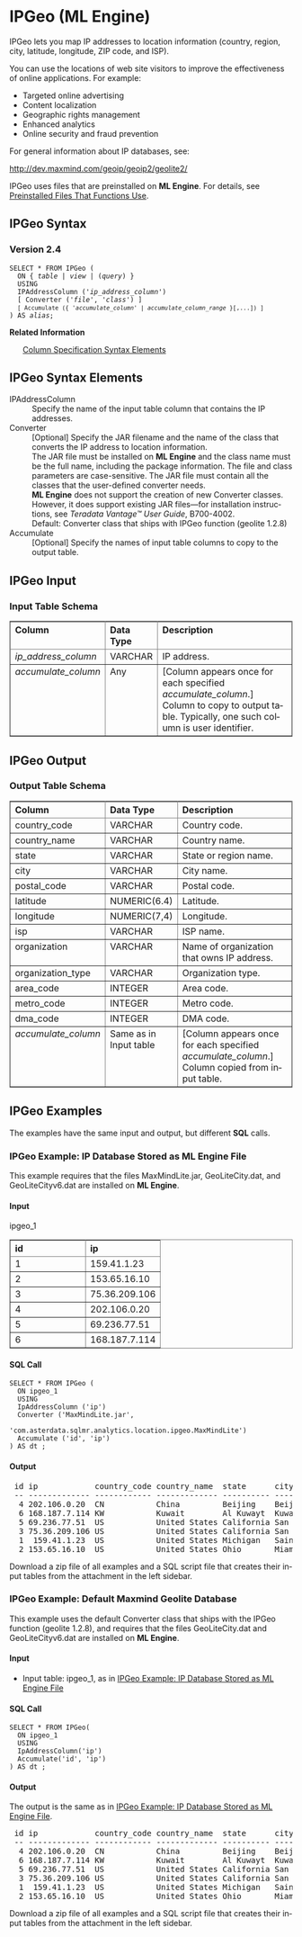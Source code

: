 <html><head></head><body><div class="nested0" aria-labelledby="ariaid-title1" topicindex="1" topicid="cuu1507837727412" id="cuu1507837727412"><h1 class="title topictitle1" id="ariaid-title1">IPGeo (ML Engine)</h1><div class="body conbody">
<p class="p">IPGeo lets you map IP addresses to location information (country, region,
			city, latitude, longitude, ZIP code, and ISP).</p><div class="p">You can use the locations of web site visitors to improve the effectiveness of online applications. For example:
<ul class="ul" id="cuu1507837727412__ul_ymb_4yk_r1b">
<li class="li">Targeted online advertising</li>
<li class="li">Content localization</li>
<li class="li">Geographic rights management</li>
<li class="li">Enhanced analytics</li>
<li class="li">Online security and fraud prevention</li></ul></div>
<p class="p">For general information about IP databases, see:</p>
<p class="p"><a class="xref" href="http://dev.maxmind.com/geoip/geoip2/geolite2/" target="_blank" title="" shape="rect">http://dev.maxmind.com/geoip/geoip2/geolite2/</a></p>
<p class="p">IPGeo uses files that are preinstalled on <span><b>ML Engine</b></span>. For details, see <a href="tzu1557778477026.md">Preinstalled Files That Functions Use</a>.</p></div><div class="topic reference nested1" aria-labelledby="ariaid-title2" topicindex="2" topicid="fdo1507837763672" xml:lang="en-us" lang="en-us" id="fdo1507837763672">
<h2 class="title topictitle2" id="ariaid-title2">IPGeo Syntax</h2><div class="body refbody"><div class="section" id="fdo1507837763672__section_N1000E_N1000C_N10001">
<h3 class="title sectiontitle">Version 2.4</h3><pre class="pre codeblock" xml:space="preserve"><code>SELECT * FROM IPGeo (
  <span>ON { <var class="keyword varname">table</var> | <var class="keyword varname">view</var> | (<var class="keyword varname">query</var>) }</span>
  USING
  IPAddressColumn ('<var class="keyword varname">ip_address_column</var>')
  [ Converter ('<var class="keyword varname">file</var>', '<var class="keyword varname">class</var>') ]
  <code class="ph codeph">[ Accumulate ({ '<var class="keyword varname">accumulate_column</var>' | <var class="keyword varname">accumulate_column_range</var> }[,...]) ]</code>
) AS <var class="keyword varname">alias</var>;</code></pre></div></div><div class="related-links"><div class="linklistheader"><p></p><b>Related Information</b></div>
<ul class="linklist linklist relinfo"><div class="linklistmember"><a href="ndv1557782188375.md">Column Specification Syntax Elements</a></div></ul></div></div><div class="topic reference nested1" aria-labelledby="ariaid-title3" topicindex="3" topicid="jlz1507837770702" xml:lang="en-us" lang="en-us" id="jlz1507837770702">
<h2 class="title topictitle2" id="ariaid-title3">IPGeo Syntax Elements</h2><div class="body refbody"><div class="section" id="jlz1507837770702__section_N10011_N1000E_N10001"><dl class="dl parml"><dt class="dt pt dlterm">IPAddressColumn</dt><dd class="dd pd">Specify the name of the input table column that contains the IP addresses.</dd><dt class="dt pt dlterm">Converter</dt><dd class="dd pd">[Optional] Specify the JAR filename and the name of the class that converts the IP address to location information.</dd><dd class="dd pd ddexpand">The JAR file must be installed on <span><b>ML Engine</b></span> and the class name must be the full name, including the package information. The file and class parameters are case-sensitive. The JAR file must contain all the classes that the user-defined converter needs.</dd><dd class="dd pd ddexpand"><span><b>ML Engine</b></span> does not support the creation of new Converter classes. However, it does support existing JAR files—for installation instructions, see <span><cite class="cite">Teradata Vantage™ User Guide</cite>, B700-4002</span>.</dd><dd class="dd pd ddexpand">Default: Converter class that ships with IPGeo function (geolite 1.2.8)</dd><dt class="dt pt dlterm">Accumulate</dt><dd class="dd pd">[Optional] Specify the names of input table columns to copy to the output table.</dd></dl></div></div></div><div class="topic reference nested1" aria-labelledby="ariaid-title4" topicindex="4" topicid="bgt1507837775181" xml:lang="en-us" lang="en-us" id="bgt1507837775181">
<h2 class="title topictitle2" id="ariaid-title4">IPGeo Input</h2><div class="body refbody"><div class="section" id="bgt1507837775181__section_ybn_tdr_fdb">
<h3 class="title sectiontitle">Input Table Schema</h3><div class="tablenoborder"><table cellpadding="4" cellspacing="0" summary="" id="bgt1507837775181__table_N1000E_N1000C_N10001" class="table" frame="border" border="1" rules="all"><div class="caption"></div><colgroup span="1"><col style="width:23.076923076923077%" span="1"></col><col style="width:15.384615384615385%" span="1"></col><col style="width:61.53846153846154%" span="1"></col></colgroup><thead class="thead" style="text-align:left;"><tr class="row"><th class="entry nocellnorowborder" style="vertical-align:top;" id="d91886e219" rowspan="1" colspan="1">Column</th><th class="entry nocellnorowborder" style="vertical-align:top;" id="d91886e221" rowspan="1" colspan="1">Data Type</th><th class="entry cell-norowborder" style="vertical-align:top;" id="d91886e223" rowspan="1" colspan="1">Description</th></tr></thead><tbody class="tbody"><tr class="row"><td class="entry nocellnorowborder" style="vertical-align:top;" headers="d91886e219" rowspan="1" colspan="1"><var class="keyword varname">ip_address_column</var></td><td class="entry nocellnorowborder" style="vertical-align:top;" headers="d91886e221" rowspan="1" colspan="1">VARCHAR</td><td class="entry cell-norowborder" style="vertical-align:top;" headers="d91886e223" rowspan="1" colspan="1">IP address.</td></tr><tr class="row"><td class="entry row-nocellborder" style="vertical-align:top;" headers="d91886e219" rowspan="1" colspan="1"><var class="keyword varname">accumulate_column</var></td><td class="entry row-nocellborder" style="vertical-align:top;" headers="d91886e221" rowspan="1" colspan="1">Any</td><td class="entry cellrowborder" style="vertical-align:top;" headers="d91886e223" rowspan="1" colspan="1">[Column appears once for each specified <var class="keyword varname">accumulate_column</var>.] <span>Column to copy to output table.</span> Typically, one such column is user identifier.</td></tr></tbody></table></div></div></div></div><div class="topic reference nested1" aria-labelledby="ariaid-title5" topicindex="5" topicid="ykh1507837780669" xml:lang="en-us" lang="en-us" id="ykh1507837780669">
<h2 class="title topictitle2" id="ariaid-title5">IPGeo Output</h2><div class="body refbody"><div class="section" id="ykh1507837780669__section_k55_vg5_pdb">
<h3 class="title sectiontitle">Output Table Schema</h3><div class="tablenoborder"><table cellpadding="4" cellspacing="0" summary="" id="ykh1507837780669__table_N1000E_N1000C_N10001" class="table" frame="border" border="1" rules="all"><div class="caption"></div><colgroup span="1"><col style="width:20%" span="1"></col><col style="width:16%" span="1"></col><col style="width:64%" span="1"></col></colgroup><thead class="thead" style="text-align:left;"><tr class="row"><th class="entry nocellnorowborder" style="vertical-align:top;" id="d91886e267" rowspan="1" colspan="1">Column</th><th class="entry nocellnorowborder" style="vertical-align:top;" id="d91886e269" rowspan="1" colspan="1">Data Type</th><th class="entry cell-norowborder" style="vertical-align:top;" id="d91886e271" rowspan="1" colspan="1">Description</th></tr></thead><tbody class="tbody"><tr class="row"><td class="entry nocellnorowborder" style="vertical-align:top;" headers="d91886e267" rowspan="1" colspan="1">country_code</td><td class="entry nocellnorowborder" style="vertical-align:top;" headers="d91886e269" rowspan="1" colspan="1">VARCHAR</td><td class="entry cell-norowborder" style="vertical-align:top;" headers="d91886e271" rowspan="1" colspan="1">Country code.</td></tr><tr class="row"><td class="entry nocellnorowborder" style="vertical-align:top;" headers="d91886e267" rowspan="1" colspan="1">country_name</td><td class="entry nocellnorowborder" style="vertical-align:top;" headers="d91886e269" rowspan="1" colspan="1">VARCHAR</td><td class="entry cell-norowborder" style="vertical-align:top;" headers="d91886e271" rowspan="1" colspan="1">Country name.</td></tr><tr class="row"><td class="entry nocellnorowborder" style="vertical-align:top;" headers="d91886e267" rowspan="1" colspan="1">state</td><td class="entry nocellnorowborder" style="vertical-align:top;" headers="d91886e269" rowspan="1" colspan="1">VARCHAR</td><td class="entry cell-norowborder" style="vertical-align:top;" headers="d91886e271" rowspan="1" colspan="1">State or region name.</td></tr><tr class="row"><td class="entry nocellnorowborder" style="vertical-align:top;" headers="d91886e267" rowspan="1" colspan="1">city</td><td class="entry nocellnorowborder" style="vertical-align:top;" headers="d91886e269" rowspan="1" colspan="1">VARCHAR</td><td class="entry cell-norowborder" style="vertical-align:top;" headers="d91886e271" rowspan="1" colspan="1">City name.</td></tr><tr class="row"><td class="entry nocellnorowborder" style="vertical-align:top;" headers="d91886e267" rowspan="1" colspan="1">postal_code</td><td class="entry nocellnorowborder" style="vertical-align:top;" headers="d91886e269" rowspan="1" colspan="1">VARCHAR</td><td class="entry cell-norowborder" style="vertical-align:top;" headers="d91886e271" rowspan="1" colspan="1">Postal code.</td></tr><tr class="row"><td class="entry nocellnorowborder" style="vertical-align:top;" headers="d91886e267" rowspan="1" colspan="1">latitude</td><td class="entry nocellnorowborder" style="vertical-align:top;" headers="d91886e269" rowspan="1" colspan="1">NUMERIC(6.4)</td><td class="entry cell-norowborder" style="vertical-align:top;" headers="d91886e271" rowspan="1" colspan="1">Latitude.</td></tr><tr class="row"><td class="entry nocellnorowborder" style="vertical-align:top;" headers="d91886e267" rowspan="1" colspan="1">longitude</td><td class="entry nocellnorowborder" style="vertical-align:top;" headers="d91886e269" rowspan="1" colspan="1">NUMERIC(7,4)</td><td class="entry cell-norowborder" style="vertical-align:top;" headers="d91886e271" rowspan="1" colspan="1">Longitude.</td></tr><tr class="row"><td class="entry nocellnorowborder" style="vertical-align:top;" headers="d91886e267" rowspan="1" colspan="1">isp</td><td class="entry nocellnorowborder" style="vertical-align:top;" headers="d91886e269" rowspan="1" colspan="1">VARCHAR</td><td class="entry cell-norowborder" style="vertical-align:top;" headers="d91886e271" rowspan="1" colspan="1">ISP name.</td></tr><tr class="row"><td class="entry nocellnorowborder" style="vertical-align:top;" headers="d91886e267" rowspan="1" colspan="1">organization</td><td class="entry nocellnorowborder" style="vertical-align:top;" headers="d91886e269" rowspan="1" colspan="1">VARCHAR</td><td class="entry cell-norowborder" style="vertical-align:top;" headers="d91886e271" rowspan="1" colspan="1">Name of organization that owns IP address.</td></tr><tr class="row"><td class="entry nocellnorowborder" style="vertical-align:top;" headers="d91886e267" rowspan="1" colspan="1">organization_type</td><td class="entry nocellnorowborder" style="vertical-align:top;" headers="d91886e269" rowspan="1" colspan="1">VARCHAR</td><td class="entry cell-norowborder" style="vertical-align:top;" headers="d91886e271" rowspan="1" colspan="1">Organization type.</td></tr><tr class="row"><td class="entry nocellnorowborder" style="vertical-align:top;" headers="d91886e267" rowspan="1" colspan="1">area_code</td><td class="entry nocellnorowborder" style="vertical-align:top;" headers="d91886e269" rowspan="1" colspan="1">INTEGER</td><td class="entry cell-norowborder" style="vertical-align:top;" headers="d91886e271" rowspan="1" colspan="1">Area code.</td></tr><tr class="row"><td class="entry nocellnorowborder" style="vertical-align:top;" headers="d91886e267" rowspan="1" colspan="1">metro_code</td><td class="entry nocellnorowborder" style="vertical-align:top;" headers="d91886e269" rowspan="1" colspan="1">INTEGER</td><td class="entry cell-norowborder" style="vertical-align:top;" headers="d91886e271" rowspan="1" colspan="1">Metro code.</td></tr><tr class="row"><td class="entry nocellnorowborder" style="vertical-align:top;" headers="d91886e267" rowspan="1" colspan="1">dma_code</td><td class="entry nocellnorowborder" style="vertical-align:top;" headers="d91886e269" rowspan="1" colspan="1">INTEGER</td><td class="entry cell-norowborder" style="vertical-align:top;" headers="d91886e271" rowspan="1" colspan="1">DMA code.</td></tr><tr class="row"><td class="entry row-nocellborder" style="vertical-align:top;" headers="d91886e267" rowspan="1" colspan="1"><var class="keyword varname">accumulate_column</var></td><td class="entry row-nocellborder" style="vertical-align:top;" headers="d91886e269" rowspan="1" colspan="1"><span>Same as in Input table</span></td><td class="entry cellrowborder" style="vertical-align:top;" headers="d91886e271" rowspan="1" colspan="1">[Column appears once for each specified <var class="keyword varname">accumulate_column</var>.] <span>Column copied from input table.</span></td></tr></tbody></table></div></div></div></div><div class="topic concept nested1" aria-labelledby="ariaid-title6" topicindex="6" topicid="xxp1507837785588" xml:lang="en-us" lang="en-us" id="xxp1507837785588">
<h2 class="title topictitle2" id="ariaid-title6">IPGeo Examples</h2><div class="body conbody"><div class="section" id="xxp1507837785588__section_N1000E_N1000C_N10001">
<p class="p">The examples have the same input and output, but different <span><b>SQL</b></span> calls.</p></div></div><div class="topic reference nested2" aria-labelledby="ariaid-title7" topicindex="7" topicid="yni1507837803257" xml:lang="en-us" lang="en-us" id="yni1507837803257">
<h3 class="title topictitle3" id="ariaid-title7">IPGeo Example: IP Database Stored as ML Engine File</h3><div class="body refbody"><div class="section" id="yni1507837803257__section_N10011_N1000E_N10001">
<p class="p">This example requires that the files MaxMindLite.jar, GeoLiteCity.dat, and GeoLiteCityv6.dat are installed on <span><b>ML Engine</b></span>.</p></div><div class="section" id="yni1507837803257__section_kfy_zpr_t2b">
<h4 class="title sectiontitle">Input</h4><div class="tablenoborder"><table cellpadding="4" cellspacing="0" summary="" id="yni1507837803257__table_d5k_2qr_t2b" class="table" frame="border" border="1" rules="all"><div class="caption"><span>ipgeo_1</span></div><colgroup span="1"><col style="width:50%" span="1"></col><col style="width:50%" span="1"></col></colgroup><thead class="thead" style="text-align:left;"><tr class="row"><th class="entry cellrowborder" style="vertical-align:top;" id="d91886e438" rowspan="1" colspan="1">id</th><th class="entry cellrowborder" style="vertical-align:top;" id="d91886e440" rowspan="1" colspan="1">ip</th></tr></thead><tbody class="tbody"><tr class="row"><td class="entry cellrowborder" style="vertical-align:top;" headers="d91886e438" rowspan="1" colspan="1">1</td><td class="entry cellrowborder" style="vertical-align:top;" headers="d91886e440" rowspan="1" colspan="1">159.41.1.23</td></tr><tr class="row"><td class="entry cellrowborder" style="vertical-align:top;" headers="d91886e438" rowspan="1" colspan="1">2</td><td class="entry cellrowborder" style="vertical-align:top;" headers="d91886e440" rowspan="1" colspan="1">153.65.16.10</td></tr><tr class="row"><td class="entry cellrowborder" style="vertical-align:top;" headers="d91886e438" rowspan="1" colspan="1">3</td><td class="entry cellrowborder" style="vertical-align:top;" headers="d91886e440" rowspan="1" colspan="1">75.36.209.106</td></tr><tr class="row"><td class="entry cellrowborder" style="vertical-align:top;" headers="d91886e438" rowspan="1" colspan="1">4</td><td class="entry cellrowborder" style="vertical-align:top;" headers="d91886e440" rowspan="1" colspan="1">202.106.0.20</td></tr><tr class="row"><td class="entry cellrowborder" style="vertical-align:top;" headers="d91886e438" rowspan="1" colspan="1">5</td><td class="entry cellrowborder" style="vertical-align:top;" headers="d91886e440" rowspan="1" colspan="1">69.236.77.51</td></tr><tr class="row"><td class="entry cellrowborder" style="vertical-align:top;" headers="d91886e438" rowspan="1" colspan="1">6</td><td class="entry cellrowborder" style="vertical-align:top;" headers="d91886e440" rowspan="1" colspan="1">168.187.7.114</td></tr></tbody></table></div></div><div class="section" id="yni1507837803257__section_kmz_sxj_1cb">
<h4 class="title sectiontitle">SQL Call</h4><pre class="pre codeblock" xml:space="preserve"><code>SELECT * FROM IPGeo (
  ON ipgeo_1
  USING
  IpAddressColumn ('ip')
  Converter ('MaxMindLite.jar',
            'com.asterdata.sqlmr.analytics.location.ipgeo.MaxMindLite')
  Accumulate ('id', 'ip')
) AS dt ;</code></pre></div><div class="section" id="yni1507837803257__section_f5y_qqr_t2b">
<h4 class="title sectiontitle">Output</h4><pre class="pre screen" xml:space="preserve"> id ip            country_code country_name  state      city          postal_code latitude longitude isp  organization organization_type area_code metro_code dma_code 
 -- ------------- ------------ ------------- ---------- ------------- ----------- -------- --------- ---- ------------ ----------------- --------- ---------- -------- 
  4 202.106.0.20  CN           China         Beijing    Beijing       NULL         39.9289  116.3883 NULL NULL         NULL                      0          0        0
  6 168.187.7.114 KW           Kuwait        Al Kuwayt  Kuwait        NULL         29.3697   47.9783 NULL NULL         NULL                      0          0        0
  5 69.236.77.51  US           United States California San Francisco NULL         37.7749 -122.4194 NULL NULL         NULL                    415        807      807
  3 75.36.209.106 US           United States California San Francisco NULL         37.7749 -122.4194 NULL NULL         NULL                    415        807      807
  1  159.41.1.23  US           United States Michigan   Saint Joseph  49085        42.0569  -86.4563 NULL NULL         NULL                    269        588      588
  2 153.65.16.10  US           United States Ohio       Miamisburg    45342        39.6182  -84.2488 NULL NULL         NULL                    937        542      542</pre>
<p class="p">Download a zip file of all examples and a SQL script file that creates their input tables from the attachment in the left sidebar.</p></div></div></div><div class="topic reference nested2" aria-labelledby="ariaid-title8" topicindex="8" topicid="tpi1507837810931" xml:lang="en-us" lang="en-us" id="tpi1507837810931">
<h3 class="title topictitle3" id="ariaid-title8">IPGeo Example: Default Maxmind Geolite Database</h3><div class="body refbody"><div class="section" id="tpi1507837810931__section_N10011_N1000E_N10001">
<p class="p">This example uses the default Converter class that ships with the IPGeo function (geolite 1.2.8), and requires that the files GeoLiteCity.dat and GeoLiteCityv6.dat are installed on <span><b>ML Engine</b></span>.</p></div><div class="section" id="tpi1507837810931__section_x5r_3qr_t2b">
<h4 class="title sectiontitle">Input</h4>
<ul class="ul" id="tpi1507837810931__ul_hvg_jqr_t2b">
<li class="li">Input table: ipgeo_1, as in <a href="ktw1558450931654.md#yni1507837803257">IPGeo Example: IP Database Stored as ML Engine File</a></li></ul></div><div class="section" id="tpi1507837810931__section_hk1_wxj_1cb">
<h4 class="title sectiontitle">SQL Call</h4><pre class="pre codeblock" xml:space="preserve"><code>SELECT * FROM IPGeo(
  ON ipgeo_1
  USING
  IpAddressColumn('ip')
  Accumulate('id', 'ip')
) AS dt ;</code></pre></div><div class="section" id="tpi1507837810931__section_f5y_qqr_t2b">
<h4 class="title sectiontitle">Output</h4>
<p class="p">The output is the same as in <a href="ktw1558450931654.md#yni1507837803257">IPGeo Example: IP Database Stored as ML Engine File</a>.</p><pre class="pre screen" xml:space="preserve"> id ip            country_code country_name  state      city          postal_code latitude longitude isp  organization organization_type area_code metro_code dma_code 
 -- ------------- ------------ ------------- ---------- ------------- ----------- -------- --------- ---- ------------ ----------------- --------- ---------- -------- 
  4 202.106.0.20  CN           China         Beijing    Beijing       NULL         39.9289  116.3883 NULL NULL         NULL                      0          0        0
  6 168.187.7.114 KW           Kuwait        Al Kuwayt  Kuwait        NULL         29.3697   47.9783 NULL NULL         NULL                      0          0        0
  5 69.236.77.51  US           United States California San Francisco NULL         37.7749 -122.4194 NULL NULL         NULL                    415        807      807
  3 75.36.209.106 US           United States California San Francisco NULL         37.7749 -122.4194 NULL NULL         NULL                    415        807      807
  1  159.41.1.23  US           United States Michigan   Saint Joseph  49085        42.0569  -86.4563 NULL NULL         NULL                    269        588      588
  2 153.65.16.10  US           United States Ohio       Miamisburg    45342        39.6182  -84.2488 NULL NULL         NULL                    937        542      542</pre>
<p class="p">Download a zip file of all examples and a SQL script file that creates their input tables from the attachment in the left sidebar.</p></div></div></div></div></div></body></html>

